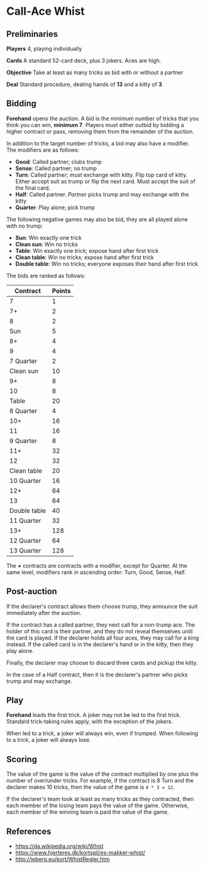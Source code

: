 # Call-Ace Whist

## Preliminaries

**Players** 4, playing individually

**Cards** A standard 52-card deck, plus 3 jokers. Aces are high.

**Objective** Take at least as many tricks as bid with or without a partner

**Deal** Standard procedure, dealing hands of **13** and a kitty of **3**

## Bidding

**Forehand** opens the auction. A bid is the minimum number of tricks
that you think you can win, **minimum 7**. Players must either outbid
by bidding a higher contract or pass, removing them from the remainder
of the auction.

In addition to the target number of tricks, a bid may also have a
modifier. The modifiers are as follows:

- **Good**: Called partner; clubs trump
- **Sense**: Called partner; no trump
- **Turn**: Called partner; _must_ exchange with kitty. Flip top
  card of kitty. Either accept suit as trump or flip the next card.
  Must accept the suit of the final card.
- **Half**: Called partner. _Partner_ picks trump and may exchange
  with the kitty
- **Quarter**: Play alone; pick trump

The following negative games may also be bid, they are all played
alone with no trump:

- **Sun**: Win exactly one trick
- **Clean sun**: Win no tricks
- **Table**: Win exactly one trick; expose hand after first trick
- **Clean table**: Win no tricks; expose hand after first trick
- **Double table**: Win no tricks; everyone exposes their hand after
  first trick
  
The bids are ranked as follows:

| Contract     | Points |
|--------------|--------|
| 7            | 1     |
| 7+           | 2     |
| 8            | 2     |
| Sun          | 5     |
| 8+           | 4     |
| 9            | 4     |
| 7 Quarter    | 2     |
| Clean sun    | 10    |
| 9+           | 8     |
| 10           | 8     |
| Table        | 20    |
| 8 Quarter    | 4     |
| 10+          | 16    |
| 11           | 16    |
| 9 Quarter    | 8     |
| 11+          | 32    |
| 12           | 32    |
| Clean table  | 20    |
| 10 Quarter   | 16    |
| 12+          | 64    |
| 13           | 64    |
| Double table | 40    |
| 11 Quarter   | 32    |
| 13+          | 128   |
| 12 Quarter   | 64    |
| 13 Quarter   | 128   |

The **+** contracts are contracts with a modifier, except for Quarter.
At the same level, modifiers rank in ascending order: Turn, Good,
Sense, Half.

## Post-auction

If the declarer's contract allows them choose trump, they announce
the suit immediately after the auction.

If the contract has a called partner, they next call for a non-trump
ace. The holder of this card is their partner, and they do not reveal
themselves until the card is played. If the declarer holds all four
aces, they may call for a king instead. If the called card is in the
declarer's hand or in the kitty, then they play alone.

Finally, the declarer may choose to discard three cards and pickup the
kitty.

In the case of a Half contract, then it is the declarer's partner who
picks trump and may exchange.

## Play

**Forehand** leads the first trick. A joker may not be led to the
first trick. Standard trick-taking rules apply,
with the exception of the jokers.

When led to a trick, a joker will always win, even if trumped. When
following to a trick, a joker will always lose.

## Scoring

The value of the game is the value of the contract multiplied by one
plus the number of over/under tricks. For example, if the contract is
8 Turn and the declarer makes 10 tricks, then the value of the game is
`4 * 3 = 12`.

If the declarer's team took at least as many tricks as they
contracted, then each member of the losing team pays the value of the
game. Otherwise, each member of the winning team is paid the value of
the game.

## References

- https://da.wikipedia.org/wiki/Whist
- https://www.hjerteres.dk/kortspil/es-makker-whist/
- http://jeberg.eu/kort/WhistRegler.htm
